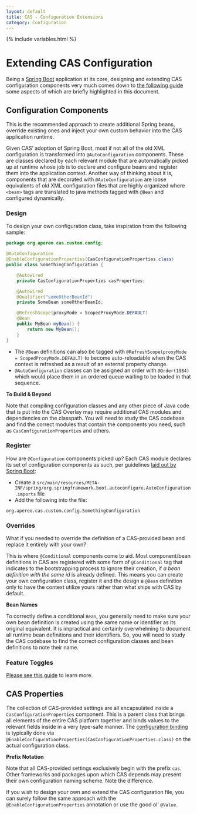 ```yaml
---
layout: default
title: CAS - Configuration Extensions
category: Configuration
---
```


{% include variables.html %}

# Extending CAS Configuration

Being a [Spring Boot](https://github.com/spring-projects/spring-boot) application at its core, designing and extending CAS configuration components 
very much comes down to [the following guide](https://docs.spring.io/spring-boot/docs/current/reference/html/) some aspects 
of which are briefly highlighted in this document.

## Configuration Components

This is the recommended approach to create additional Spring beans, override existing ones and inject your own 
custom behavior into the CAS application runtime.

Given CAS’ adoption of Spring Boot, most if not all of the old XML configuration is transformed into `@AutoConfiguration` 
components. These are classes declared by each relevant module that are automatically picked up at runtime whose job 
is to declare and configure beans and register them into the application context. Another way of thinking about it 
is, components that are decorated with `@AutoConfiguration` are loose equivalents of old XML configuration files that 
are highly organized where `<bean>` tags are translated to java methods tagged with `@Bean` and configured dynamically.

### Design

To design your own configuration class, take inspiration from the following sample:

```java
package org.apereo.cas.custom.config;

@AutoConfiguration
@EnableConfigurationProperties(CasConfigurationProperties.class)
public class SomethingConfiguration {

    @Autowired
    private CasConfigurationProperties casProperties;

    @Autowired
    @Qualifier("someOtherBeanId")
    private SomeBean someOtherBeanId;

    @RefreshScope(proxyMode = ScopedProxyMode.DEFAULT)
    @Bean
    public MyBean myBean() {
        return new MyBean();
    }
} 
```

- The `@Bean` definitions can also be tagged with `@RefreshScope(proxyMode = ScopedProxyMode.DEFAULT)` to become auto-reloadable when the CAS 
  context is refreshed as a result of an external property change.
- `@AutoConfiguration` classes can be assigned an order with `@Order(1984)` which would place 
  them in an ordered queue waiting to be loaded in that sequence.

<div class="alert alert-info"><strong>To Build & Beyond</strong><p>Note that compiling configuration classes and any other
piece of Java code that is put into the CAS Overlay may require additional CAS modules and dependencies on the classpath. You will need
to study the CAS codebase and find the correct modules that contain the components you need, such 
as <code>CasConfigurationProperties</code> and others.</p></div>

### Register

How are `@Configuration` components picked up? Each CAS module declares its set of configuration components as such, 
per guidelines [laid out by Spring Boot](https://docs.spring.io/spring-boot/docs/current/reference/html/):

- Create a `src/main/resources/META-INF/spring/org.springframework.boot.autoconfigure.AutoConfiguration.imports` file
- Add the following into the file:

```properties
org.apereo.cas.custom.config.SomethingConfiguration
```

### Overrides

What if you needed to override the definition of a CAS-provided bean and replace it entirely with your own?

This is where `@Conditional` components come to aid. Most component/bean definitions in CAS are registered 
with some form of `@Conditional` tag that indicates to the bootstrapping process to ignore their 
creation, if *a bean definition with the same id* is already defined. This means you can create 
your own configuration class, register it and the design a `@Bean` definition only to have the 
context utilize yours rather than what ships with CAS by default.

<div class="alert alert-info"><strong>Bean Names</strong><p>To correctly define a conditional <code>Bean</code>, 
you generally need to make sure your own bean definition is created using the same name or identifier as its original equivalent. 
It is impractical and certainly overwhelming to document all runtime bean definitions and their identifiers. So, you will
need to study the CAS codebase to find the correct configuration classes and bean definitions to note their name.</p></div>

### Feature Toggles

[Please see this guide](Configuration-Feature-Toggles.html) to learn more.

## CAS Properties

The collection of CAS-provided settings are all encapsulated inside a `CasConfigurationProperties` component. This is a parent class that brings all elements of the entire CAS platform together and binds values to the relevant fields inside in a very type-safe manner. The [configuration binding](Configuration-Server-Management.html) is typically done via `@EnableConfigurationProperties(CasConfigurationProperties.class)` on the actual configuration class. 

<div class="alert alert-info"><strong>Prefix Notation</strong><p>Note that all CAS-provided settings 
exclusively begin with the prefix <code>cas</code>. Other frameworks and packages upon which CAS
depends may present their own configuration naming scheme. Note the difference.</p></div>

If you wish to design your own and extend the CAS configuration file, you can surely follow 
the same approach with the `@EnableConfigurationProperties` annotation or use the good ol' `@Value`.
